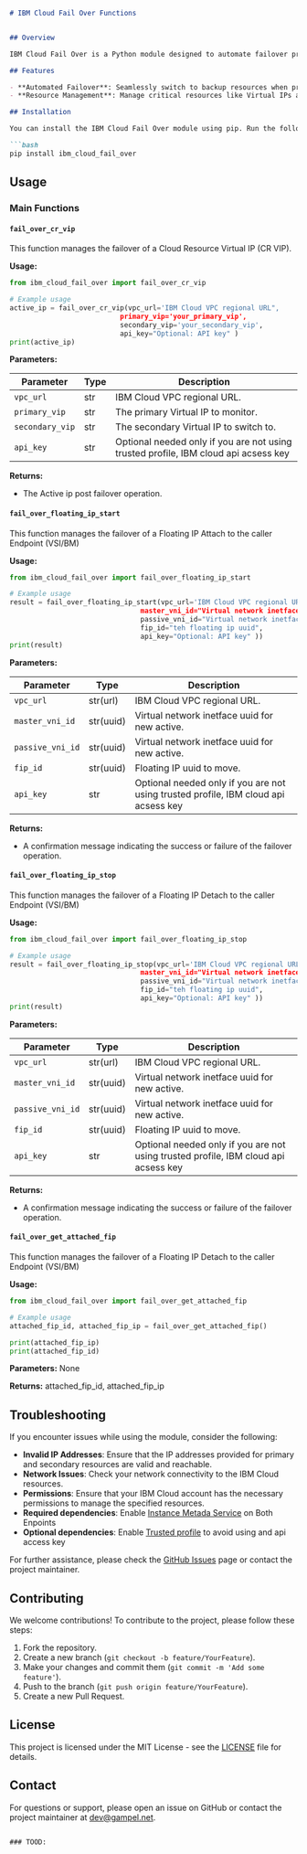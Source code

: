 
```markdown
# IBM Cloud Fail Over Functions


## Overview

IBM Cloud Fail Over is a Python module designed to automate failover processes for applications hosted on IBM Cloud. This module provides essential functions to manage failover scenarios effectively, ensuring high availability and reliability.

## Features

- **Automated Failover**: Seamlessly switch to backup resources when primary resources are unavailable.
- **Resource Management**: Manage critical resources like Virtual IPs and Floating IPs with ease.

## Installation

You can install the IBM Cloud Fail Over module using pip. Run the following command:

```bash
pip install ibm_cloud_fail_over
```

## Usage

### Main Functions

#### `fail_over_cr_vip`

This function manages the failover of a Cloud Resource Virtual IP (CR VIP).

**Usage:**

```python
from ibm_cloud_fail_over import fail_over_cr_vip

# Example usage
active_ip = fail_over_cr_vip(vpc_url='IBM Cloud VPC regional URL",
                           primary_vip='your_primary_vip',
                           secondary_vip='your_secondary_vip',
                           api_key="Optional: API key" )
print(active_ip)
```

**Parameters:**

| Parameter          | Type   | Description                                      |
|--------------------|--------|--------------------------------------------------|
| `vpc_url    `      | str    | IBM Cloud VPC regional URL.                      |
| `primary_vip`      | str    | The primary Virtual IP to monitor.               |
| `secondary_vip`    | str    | The secondary Virtual IP to switch to.           |
| `api_key`          | str    | Optional needed only if you are not using trusted profile, IBM cloud api acsess key               |

**Returns:**

-  The Active ip post failover operation.

#### `fail_over_floating_ip_start`

This function manages the failover of a Floating IP Attach to the caller Endpoint (VSI/BM)

**Usage:**

```python
from ibm_cloud_fail_over import fail_over_floating_ip_start

# Example usage
result = fail_over_floating_ip_start(vpc_url='IBM Cloud VPC regional URL",
                                master_vni_id="Virtual network inetface uuid for new active",
                                passive_vni_id="Virtual network inetface uuid for new passive" ,
                                fip_id="teh floating ip uuid",
                                api_key="Optional: API key" ))
print(result)
```

**Parameters:**

| Parameter          | Type     | Description                                      |
|--------------------|----------|--------------------------------------------------|
| `vpc_url    `      | str(url) | IBM Cloud VPC regional URL.                      |
| `master_vni_id`    | str(uuid)| Virtual network inetface uuid for new active.    |
| `passive_vni_id`   | str(uuid)| Virtual network inetface uuid for new active.    |
| `fip_id        `   | str(uuid)| Floating IP uuid to move.                        |
| `api_key`          | str      | Optional needed only if you are not using trusted profile, IBM cloud api acsess key|
**Returns:**

- A confirmation message indicating the success or failure of the failover operation.

#### `fail_over_floating_ip_stop`

This function manages the failover of a Floating IP Detach to the  caller Endpoint (VSI/BM)

**Usage:**

```python
from ibm_cloud_fail_over import fail_over_floating_ip_stop

# Example usage
result = fail_over_floating_ip_stop(vpc_url='IBM Cloud VPC regional URL",
                                master_vni_id="Virtual network inetface uuid for new active",
                                passive_vni_id="Virtual network inetface uuid for new passive" ,
                                fip_id="teh floating ip uuid",
                                api_key="Optional: API key" ))
print(result)
```

**Parameters:**

| Parameter          | Type     | Description                                      |
|--------------------|----------|--------------------------------------------------|
| `vpc_url    `      | str(url) | IBM Cloud VPC regional URL.                      |
| `master_vni_id`    | str(uuid)| Virtual network inetface uuid for new active.    |
| `passive_vni_id`   | str(uuid)| Virtual network inetface uuid for new active.    |
| `fip_id        `   | str(uuid)| Floating IP uuid to move.                        |
| `api_key`          | str      | Optional needed only if you are not using trusted profile, IBM cloud api acsess key |
**Returns:**

- A confirmation message indicating the success or failure of the failover operation.
#### `fail_over_get_attached_fip`

This function manages the failover of a Floating IP Detach to the  caller Endpoint (VSI/BM)

**Usage:**

```python
from ibm_cloud_fail_over import fail_over_get_attached_fip

# Example usage
attached_fip_id, attached_fip_ip = fail_over_get_attached_fip()

print(attached_fip_ip)
print(attached_fip_id)
```

**Parameters:**
None

**Returns:**
attached_fip_id, attached_fip_ip 

## Troubleshooting

If you encounter issues while using the module, consider the following:

- **Invalid IP Addresses**: Ensure that the IP addresses provided for primary and secondary resources are valid and reachable.
- **Network Issues**: Check your network connectivity to the IBM Cloud resources.
- **Permissions**: Ensure that your IBM Cloud account has the necessary permissions to manage the specified resources.
- **Required dependencies**: Enable [Instance Metada Service](https://cloud.ibm.com/docs/vpc?topic=vpc-imd-configure-service&interface=ui) on Both Enpoints
- **Optional dependencies**: Enable [Trusted profile](https://cloud.ibm.com/docs/vpc?topic=vpc-imd-trusted-profile-metadata&interface=ui) to avoid using and api access key
   


For further assistance, please check the [GitHub Issues](https://github.com/gampel/ibm_cloud_fail_over/issues) page or contact the project maintainer.

## Contributing

We welcome contributions! To contribute to the project, please follow these steps:

1. Fork the repository.
2. Create a new branch (`git checkout -b feature/YourFeature`).
3. Make your changes and commit them (`git commit -m 'Add some feature'`).
4. Push to the branch (`git push origin feature/YourFeature`).
5. Create a new Pull Request.

## License

This project is licensed under the MIT License - see the [LICENSE](LICENSE) file for details.

## Contact

For questions or support, please open an issue on GitHub or contact the project maintainer at [dev@gampel.net](mailto:dev@gampel.net).

```

### TOOD:
 
